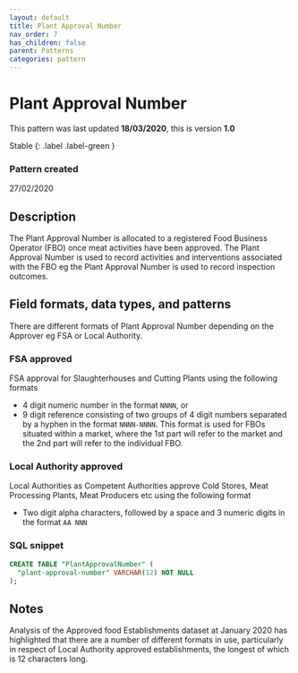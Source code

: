 ```yaml
---
layout: default
title: Plant Approval Number
nav_order: 7
has_children: false
parent: Patterns
categories: pattern
---
```


# Plant Approval Number

This pattern was last updated **18/03/2020**, this is version **1.0**

Stable
{: .label .label-green }

### Pattern created

27/02/2020

## Description
The Plant Approval Number is allocated to a registered Food Business Operator (FBO) once meat activities have been approved.  The Plant Approval Number is used to record activities and interventions associated with the FBO eg the Plant Approval Number is used to record inspection outcomes.

## Field formats, data types, and patterns
There are different formats of Plant Approval Number depending on the Approver eg FSA or Local Authority.

### FSA approved
FSA approval for Slaughterhouses and Cutting Plants using the following formats
-   4 digit numeric number in the format `NNNN`, or
-   9 digit reference consisting of two groups of 4 digit numbers separated by a hyphen in the format `NNNN-NNNN`.  This format is used for FBOs situated within a market, where the 1st part will refer to the market and the 2nd part will refer to the individual FBO.

### Local Authority approved
Local Authorities as Competent Authorities approve Cold Stores, Meat Processing Plants, Meat Producers etc using the following format
-   Two digit alpha characters, followed by a space and 3 numeric digits in the format `AA NNN`

### SQL snippet
```sql
CREATE TABLE "PlantApprovalNumber" (
  "plant-approval-number" VARCHAR(12) NOT NULL
);
```
## Notes
Analysis of the Approved food Establishments dataset at January 2020 has highlighted that there are a number of different formats in use, particularly in respect of Local Authority approved establishments, the longest of which is 12 characters long.
